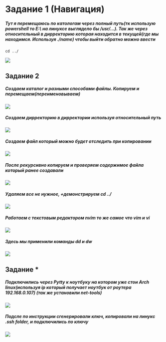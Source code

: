 # Задание 1 (Навигация)
##### Тут я перемещаюсь по катологам через полный путь(тк использую powershell то E:\ на линуксе выглядело бы /usr/...). Так же через относительный в дирректорию которая находится в текущей(где мы находимся. Используя ./name) чтобы выйти обратно можно ввести


    cd ../
  
![](./Screenshot_1.png)

## Задание 2

##### Создаем каталог и разными способами файлы. Копируем и перемещаем(переименовываем)
![](./Screenshot_2.png)

##### Создаем дирректорию в дирректории используя относительный путь
![](./Screenshot_3.png)

##### Создаем файл который можно будет отследить при копировании
![](./Screenshot_4.png)

##### После рекурсивно копируем и проверяем содержимое файла который ранее создавали
![](./Screenshot_5.png)

##### Удаляем все не нужное, +демонстрируем cd ../
![](./Screenshot_6.png)

##### Работаем с текстовым редактором nvim то же самое что vim и vi
![](./Screenshot_7.png)
##### Здесь мы применили команды dd и dw
![](./Screenshot_8.png)


## Задание *
##### Подключились через Pytty к ноутбуку на котором уже стои Arch linux(используя ip который получает ноутбук от роутера 192.168.0.107) (так же установили net-tools)
![](./Screenshot_9.png)

##### Подсле по инструкции сгенерировали ключ, копировали на линукс .ssh folder, и подключились по ключу
![](./Screenshot_10.png)

